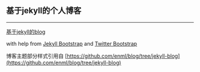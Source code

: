 ## 基于jekyll的个人博客
---
[基于jekyll的blog](http://www.jekyll.org)

with help from [Jekyll Bootstrap](http://jekyllbootstrap.com) and [Twitter Bootstrap](http://twitter.github.com/bootstrap/)

博客主题部分样式引用自 [https://github.com/enml/blog/tree/jekyll-blog](https://github.com/enml/blog/tree/jekyll-blog)





